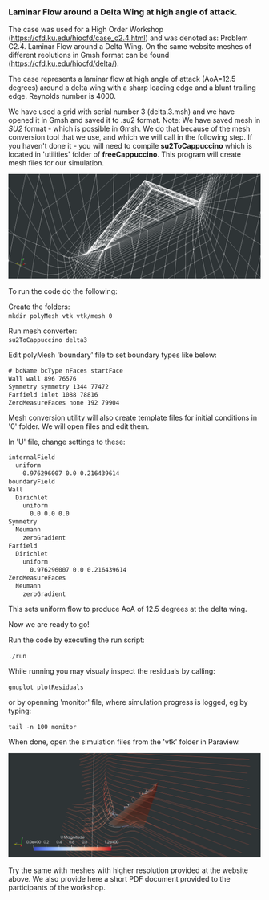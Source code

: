 ### Laminar Flow around a Delta Wing at high angle of attack. 

The case was used for a High Order Workshop (https://cfd.ku.edu/hiocfd/case_c2.4.html) and was denoted as: Problem C2.4. Laminar Flow around a Delta Wing. On the same website meshes of different reolutions in Gmsh format can be found (https://cfd.ku.edu/hiocfd/delta/).

The case represents a laminar flow at high angle of attack (AoA=12.5 degrees) around a delta wing with a sharp leading edge and a blunt trailing edge. Reynolds number is 4000.

We have used a grid with serial number 3 (delta.3.msh) and we have opened it in Gmsh and saved it to .su2 format.
Note:
We have saved mesh in _SU2_ format - which is possible in Gmsh. We do that because of the mesh conversion tool that we use, and which we will call in the following step. If you haven't done it - you will need to compile __su2ToCappuccino__ which is located in 'utilities' folder of __freeCappuccino__. This program will create mesh files for our simulation. 

![Delta wing mesh](fig1a.png)

To run the code do the following:

Create the folders:  
`mkdir polyMesh vtk vtk/mesh 0`

Run mesh converter:  
`su2ToCappuccino delta3`


Edit polyMesh 'boundary' file to set boundary types like below:

```
# bcName bcType nFaces startFace
Wall wall 896 76576
Symmetry symmetry 1344 77472
Farfield inlet 1088 78816
ZeroMeasureFaces none 192 79904
```

Mesh conversion utility will also create template files for initial conditions in '0' folder. We will open files and edit them.

In 'U' file, change settings to these:  

```
internalField
  uniform
    0.976296007 0.0 0.216439614
boundaryField
Wall
  Dirichlet
    uniform
      0.0 0.0 0.0
Symmetry
  Neumann
    zeroGradient
Farfield
  Dirichlet
    uniform
      0.976296007 0.0 0.216439614
ZeroMeasureFaces
  Neumann
    zeroGradient
```
This sets uniform flow to produce AoA of 12.5 degrees at the delta wing.

Now we are ready to go!

Run the code by executing the run script:

`./run`

While running you may visualy inspect the residuals by calling:

`gnuplot plotResiduals`

or by openning 'monitor' file, where simulation progress is logged, eg by typing:

`tail -n 100 monitor`

When done, open the simulation files from the 'vtk' folder in Paraview.

![Delta wing streamlines](fig12.png)

Try the same with meshes with higher resolution provided at the website above. We also provide here a short PDF document provided to the participants of the workshop.




